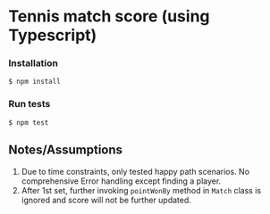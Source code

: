 # Tennis match score (using Typescript)

### Installation

```
$ npm install
```

### Run tests

```
$ npm test
```

## Notes/Assumptions

1. Due to time constraints, only tested happy path scenarios. No comprehensive Error handling except finding a player.
2. After 1st set, further invoking `pointWonBy` method in `Match` class is ignored and score will not be further updated.